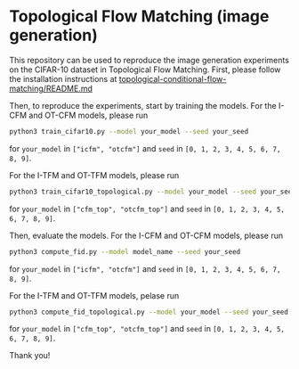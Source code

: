 # Topological Flow Matching (image generation)

This repository can be used to reproduce the image generation experiments on the CIFAR-10 dataset in Topological Flow Matching.
First, please follow the installation instructions at [topological-conditional-flow-matching/README.md](../../../README.md) 

Then, to reproduce the experiments, start by training the models. 
For the I-CFM and OT-CFM models, please run

```bash
python3 train_cifar10.py --model your_model --seed your_seed
```

for ```your_model``` in ```["icfm", "otcfm"]``` and ```seed``` in ```[0, 1, 2, 3, 4, 5, 6, 7, 8, 9]```.

For the I-TFM and OT-TFM models, please run
```bash
python3 train_cifar10_topological.py --model your_model --seed your_seed --c 0.01
```

for ```your_model``` in ```["cfm_top", "otcfm_top"]``` and ```seed``` in ```[0, 1, 2, 3, 4, 5, 6, 7, 8, 9]```.


Then, evaluate the models. 
For the I-CFM and OT-CFM models, please run

```bash
python3 compute_fid.py --model model_name --seed your_seed 
```

for ```your_model``` in ```["icfm", "otcfm"]``` and ```seed``` in ```[0, 1, 2, 3, 4, 5, 6, 7, 8, 9]```.

For the I-TFM and OT-TFM models, pelase run

```bash
python3 compute_fid_topological.py --model your_model --seed your_seed --c 0.01
```

for ```your_model``` in ```["cfm_top", "otcfm_top"]``` and ```seed``` in ```[0, 1, 2, 3, 4, 5, 6, 7, 8, 9]```.

Thank you!
